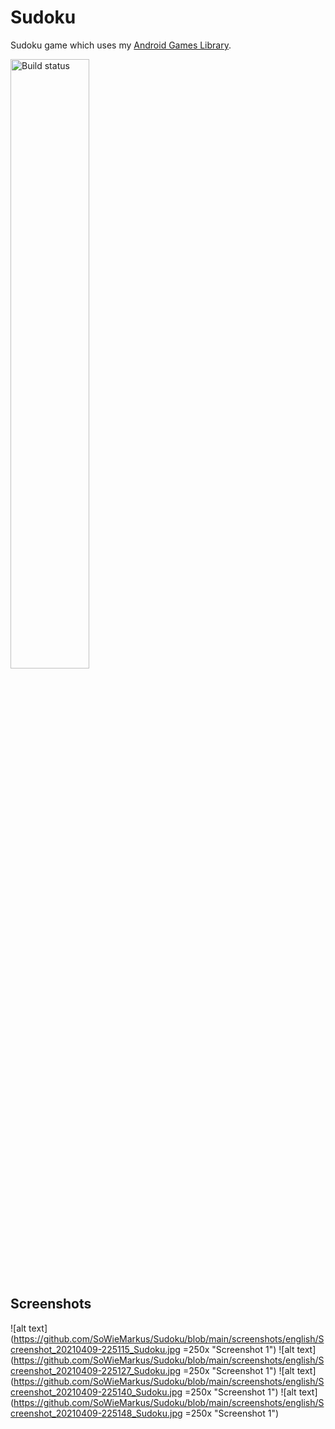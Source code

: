 # Sudoku
Sudoku game which uses my <a href="https://github.com/SoWieMarkus/Games">Android Games Library</a>.

<a href="https://play.google.com/store/apps/details?id=markus.wieland.sudoku">
        <img src="https://upload.wikimedia.org/wikipedia/commons/7/78/Google_Play_Store_badge_EN.svg" alt="Build status" width="50%">
 </a>

## Screenshots

![alt text](https://github.com/SoWieMarkus/Sudoku/blob/main/screenshots/english/Screenshot_20210409-225115_Sudoku.jpg =250x "Screenshot 1")
![alt text](https://github.com/SoWieMarkus/Sudoku/blob/main/screenshots/english/Screenshot_20210409-225127_Sudoku.jpg =250x "Screenshot 1")
![alt text](https://github.com/SoWieMarkus/Sudoku/blob/main/screenshots/english/Screenshot_20210409-225140_Sudoku.jpg =250x "Screenshot 1")
![alt text](https://github.com/SoWieMarkus/Sudoku/blob/main/screenshots/english/Screenshot_20210409-225148_Sudoku.jpg =250x "Screenshot 1")


